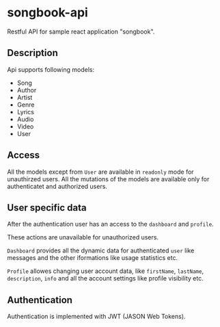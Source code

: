 # songbook-api

Restful API for sample react application "songbook".

## Description

Api supports following models:

* Song
* Author
* Artist
* Genre
* Lyrics
* Audio
* Video
* User

## Access

All the models except from `User` are available in `readonly` mode for unauthirzed users.
All the mutations of the models are available only for authenticatet and authorized users.

## User specific data

After the authentication user has an access to the `dashboard` and `profile`.

These actions are unavailable for unauthorized users.

`Dashboard` provides all the dynamic data for authenticated `user` like messages and the other iformations
like usage statistics etc.

`Profile` allowes changing user account data, like `firstName`, `lastName`, `description`, `info`
and all the account settings like profile visibility etc.

## Authentication

Authentication is implemented with JWT (JASON Web Tokens).


